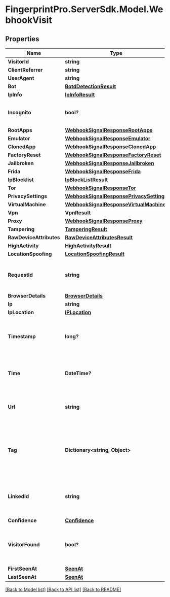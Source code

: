 # FingerprintPro.ServerSdk.Model.WebhookVisit
## Properties

Name | Type | Description | Notes
------------ | ------------- | ------------- | -------------
**VisitorId** | **string** |  | 
**ClientReferrer** | **string** |  | [optional] 
**UserAgent** | **string** |  | [optional] 
**Bot** | [**BotdDetectionResult**](BotdDetectionResult.md) |  | [optional] 
**IpInfo** | [**IpInfoResult**](IpInfoResult.md) |  | [optional] 
**Incognito** | **bool?** | Flag if user used incognito session. | 
**RootApps** | [**WebhookSignalResponseRootApps**](WebhookSignalResponseRootApps.md) |  | [optional] 
**Emulator** | [**WebhookSignalResponseEmulator**](WebhookSignalResponseEmulator.md) |  | [optional] 
**ClonedApp** | [**WebhookSignalResponseClonedApp**](WebhookSignalResponseClonedApp.md) |  | [optional] 
**FactoryReset** | [**WebhookSignalResponseFactoryReset**](WebhookSignalResponseFactoryReset.md) |  | [optional] 
**Jailbroken** | [**WebhookSignalResponseJailbroken**](WebhookSignalResponseJailbroken.md) |  | [optional] 
**Frida** | [**WebhookSignalResponseFrida**](WebhookSignalResponseFrida.md) |  | [optional] 
**IpBlocklist** | [**IpBlockListResult**](IpBlockListResult.md) |  | [optional] 
**Tor** | [**WebhookSignalResponseTor**](WebhookSignalResponseTor.md) |  | [optional] 
**PrivacySettings** | [**WebhookSignalResponsePrivacySettings**](WebhookSignalResponsePrivacySettings.md) |  | [optional] 
**VirtualMachine** | [**WebhookSignalResponseVirtualMachine**](WebhookSignalResponseVirtualMachine.md) |  | [optional] 
**Vpn** | [**VpnResult**](VpnResult.md) |  | [optional] 
**Proxy** | [**WebhookSignalResponseProxy**](WebhookSignalResponseProxy.md) |  | [optional] 
**Tampering** | [**TamperingResult**](TamperingResult.md) |  | [optional] 
**RawDeviceAttributes** | [**RawDeviceAttributesResult**](RawDeviceAttributesResult.md) |  | [optional] 
**HighActivity** | [**HighActivityResult**](HighActivityResult.md) |  | [optional] 
**LocationSpoofing** | [**LocationSpoofingResult**](LocationSpoofingResult.md) |  | [optional] 
**RequestId** | **string** | Unique identifier of the user's identification request. | 
**BrowserDetails** | [**BrowserDetails**](BrowserDetails.md) |  | 
**Ip** | **string** |  | 
**IpLocation** | [**IPLocation**](IPLocation.md) |  | [optional] 
**Timestamp** | **long?** | Timestamp of the event with millisecond precision in Unix time. | 
**Time** | **DateTime?** | Time expressed according to ISO 8601 in UTC format. | 
**Url** | **string** | Page URL from which identification request was sent. | 
**Tag** | **Dictionary&lt;string, Object&gt;** | A customer-provided value or an object that was sent with identification request. | [optional] 
**LinkedId** | **string** | A customer-provided id that was sent with identification request. | [optional] 
**Confidence** | [**Confidence**](Confidence.md) |  | 
**VisitorFound** | **bool?** | Attribute represents if a visitor had been identified before. | 
**FirstSeenAt** | [**SeenAt**](SeenAt.md) |  | 
**LastSeenAt** | [**SeenAt**](SeenAt.md) |  | 

[[Back to Model list]](../README.md#documentation-for-models) [[Back to API list]](../README.md#documentation-for-api-endpoints) [[Back to README]](../README.md)

